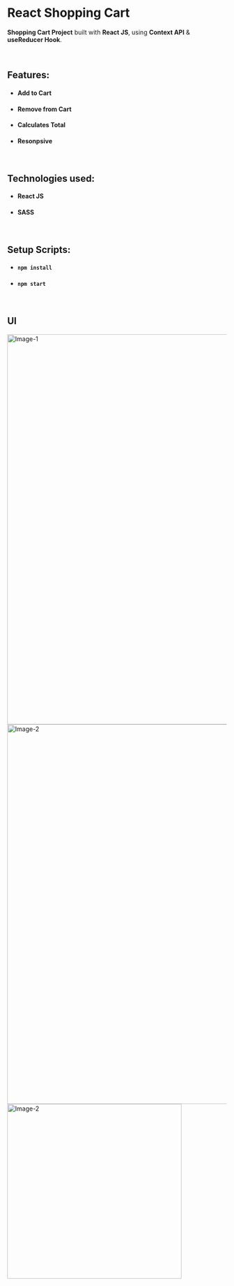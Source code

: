 # React Shopping Cart


**Shopping Cart Project** built with **React JS**, using **Context API** & **useReducer Hook**.

<br/>

## Features:

- #### Add to Cart
- #### Remove from Cart
- #### Calculates Total
- #### Resonpsive 

<br/>

## Technologies used:

- #### **React JS**
- #### **SASS**



<br/>

## Setup Scripts:

- #### `npm install`

- #### `npm start`

<br/>

## UI 

<img width="893" alt="Image-1" src="https://user-images.githubusercontent.com/37139394/226076063-9a2ae468-03f1-4a3a-ac9c-678061dde91a.png">

<img width="869" alt="Image-2" src="https://user-images.githubusercontent.com/37139394/226076081-bd379ca3-d87e-4923-99e0-c44d4b790818.png">

<img width="400" alt="Image-2" src="https://user-images.githubusercontent.com/37139394/226076087-f83f0792-0070-417a-b139-0572c02791b9.png">

